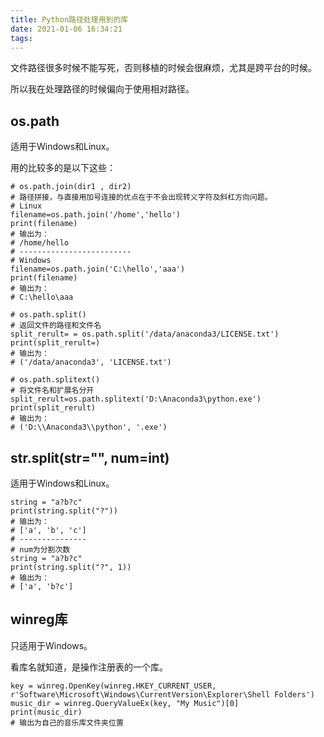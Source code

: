 ```yaml
---
title: Python路径处理用到的库
date: 2021-01-06 16:34:21
tags:
---
```

文件路径很多时候不能写死，否则移植的时候会很麻烦，尤其是跨平台的时候。

所以我在处理路径的时候偏向于使用相对路径。

<!-- more -->

## os.path

适用于Windows和Linux。

用的比较多的是以下这些：

```
# os.path.join(dir1 , dir2)
# 路径拼接，与直接用加号连接的优点在于不会出现转义字符及斜杠方向问题。
# Linux
filename=os.path.join('/home','hello')
print(filename)
# 输出为：
# /home/hello
# -------------------------
# Windows
filename=os.path.join('C:\hello','aaa')
print(filename)
# 输出为：
# C:\hello\aaa

# os.path.split()
# 返回文件的路径和文件名
split_rerult= = os.path.split('/data/anaconda3/LICENSE.txt')
print(split_rerult=)
# 输出为：
# ('/data/anaconda3', 'LICENSE.txt')

# os.path.splitext()
# 将文件名和扩展名分开
split_rerult=os.path.splitext('D:\Anaconda3\python.exe')
print(split_rerult)
# 输出为：
# ('D:\\Anaconda3\\python', '.exe')
```

## str.split(str="", num=int)

适用于Windows和Linux。

```
string = "a?b?c"
print(string.split("?"))
# 输出为：
# ['a', 'b', 'c']
# ---------------
# num为分割次数
string = "a?b?c"
print(string.split("?", 1))
# 输出为：
# ['a', 'b?c']
```

## winreg库
只适用于Windows。

看库名就知道，是操作注册表的一个库。

```
key = winreg.OpenKey(winreg.HKEY_CURRENT_USER, r'Software\Microsoft\Windows\CurrentVersion\Explorer\Shell Folders')
music_dir = winreg.QueryValueEx(key, "My Music")[0]
print(music_dir)
# 输出为自己的音乐库文件夹位置
```
